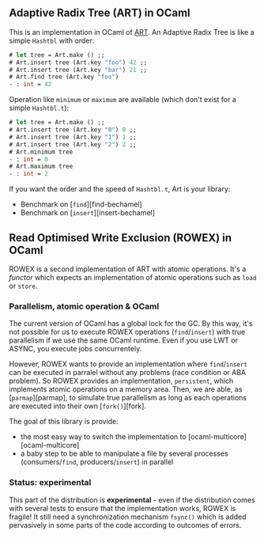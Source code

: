 ## Adaptive Radix Tree (ART) in OCaml

This is an implementation in OCaml of [ART](https://db.in.tum.de/~leis/papers/ART.pdf).
An Adaptive Radix Tree is like a simple `Hashtbl` with order:

```ocaml
# let tree = Art.make () ;;
# Art.insert tree (Art.key "foo") 42 ;;
# Art.insert tree (Art.key "bar") 21 ;;
# Art.find tree (Art.key "foo")
- : int = 42
```

Operation like `minimum` or `maximum` are available (which don't exist for a
simple `Hashtbl.t`):

```ocaml
# let tree = Art.make () ;;
# Art.insert tree (Art.key "0") 0 ;;
# Art.insert tree (Art.key "1") 1 ;;
# Art.insert tree (Art.key "2") 2 ;;
# Art.minimum tree
- : int = 0
# Art.maximum tree
- : int = 2
```

If you want the order and the speed of `Hashtbl.t`, Art is your library:
- Benchmark on [`find`][find-bechamel]
- Benchmark on [`insert`][insert-bechamel]

## Read Optimised Write Exclusion (ROWEX) in OCaml

ROWEX is a second implementation of ART with atomic operations. It's a _functor_
which expects an implementation of atomic operations such as `load` or `store`.

### Parallelism, atomic operation & OCaml

The current version of OCaml has a global lock for the GC. By this way, it's not
possible for us to execute ROWEX operations (`find`/`insert`) with true
parallelism if we use the same OCaml runtime. Even if you use LWT or ASYNC, you
execute jobs concurrentely.

However, ROWEX wants to provide an implementation where `find`/`insert` can be
executed in parralel without any problems (race condition or ABA problem). So
ROWEX provides an implementation, `persistent`, which implements atomic
operations on a memory area. Then, we are able, as [`parmap`][parmap], to
simulate true parallelism as long as each operations are executed into their own
[`fork()`][fork].

The goal of this library is provide:
- the most easy way to switch the implementation to
  [ocaml-multicore][ocaml-multicore]
- a baby step to be able to manipulate a file by several processes
  (consumers/`find`, producers/`insert`) in parallel
  
### Status: experimental

This part of the distribution is **experimental** - even if the distribution
comes with several tests to ensure that the implementation works, ROWEX is fragile!
It still need a synchronization mechanism `fsync()` which is added pervasively in
some parts of the code according to outcomes of errors.
